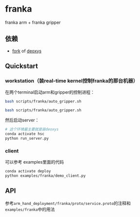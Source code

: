 # franka

franka arm + franka gripper

## 依赖

- [fork](https://github.com/hesic73/deoxys_control) of [deoxys](https://github.com/UT-Austin-RPL/deoxys_control)


## Quickstart

### workstation（装real-time kernel控制franka的那台机器）

在两个terminal启动arm和gripper的控制进程：

```bash
bash scripts/franka/auto_gripper.sh
```

```bash
bash scripts/franka/auto_gripper.sh
```

然后启动server：

```bash
# 这个环境最主要就是装deoxys
conda activate hsc
python run_server.py
```

### client

可以参考 examples里面的代码


```bash
conda activate deploy
python examples/franka/demo_client.py
```


## API

参考`arm_hand_deployment/franka/proto/service.proto`的注释和`examples/franka`中的用法

